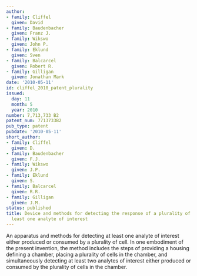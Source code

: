 ```yaml
---
author:
- family: Cliffel
  given: David
- family: Baudenbacher
  given: Franz J.
- family: Wikswo
  given: John P.
- family: Eklund
  given: Sven
- family: Balcarcel
  given: Robert R.
- family: Gilligan
  given: Jonathan Mark
date: '2010-05-11'
id: cliffel_2010_patent_plurality
issued:
  day: 11
  month: 5
  year: 2010
number: 7,713,733 B2
patent_num: 7713733B2
pub_type: patent
pubdate: '2010-05-11'
short_author:
- family: Cliffel
  given: D.
- family: Baudenbacher
  given: F.J.
- family: Wikswo
  given: J.P.
- family: Eklund
  given: S.
- family: Balcarcel
  given: R.R.
- family: Gilligan
  given: J.M.
status: published
title: Device and methods for detecting the response of a plurality of cells to at
  least one analyte of interest
---
```

An apparatus and methods for detecting at least one analyte of interest either produced or consumed by a plurality of cell. In one embodiment of the present invention, the method includes the steps of providing a housing defining a chamber, placing a plurality of cells in the chamber, and simultaneously detecting at least two analytes of interest either produced or consumed by the plurality of cells in the chamber.
